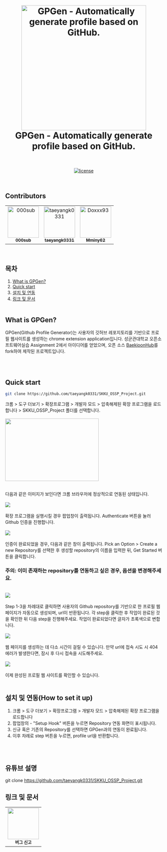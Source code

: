 
<h1 align="center">
  <img src="assets/thumbnail.png" alt="GPGen - Automatically generate profile based on GitHub." width="400">
  <br>
    GPGen - Automatically generate profile based on GitHub.
  <br>
  <br>
</h1>

<p align="center">
  <a href="LICENSE"><img src="https://img.shields.io/badge/license-MIT-blue.svg" alt="license"/></a>
</p>

</br>

## Contributors

<!-- ALL-CONTRIBUTORS-LIST:START - Do not remove or modify this section -->
<!-- prettier-ignore-start -->
<!-- markdownlint-disable -->
<table>
  <tbody>
    <tr>
      <td align="center"><a href="https://github.com/000sub"><img src="https://avatars.githubusercontent.com/u/85350805?v=4?s=100" width="100px;" alt="000sub"/><br /><sub><b>000sub</b></sub></a><br /></td>
      <td align="center"><a href="https://github.com/taeyangk0331"><img src="https://avatars.githubusercontent.com/u/56949410?v=4?s=100" width="100px;" alt="taeyangk0331"/><br /><sub><b>taeyangk0331</b></sub></a><br /></td>
      <td align="center"><a href="https://github.com/Mminy62"><img src="https://avatars.githubusercontent.com/u/66752398?v=4?s=100" width="100px;" alt="Doxxx93"/><br /><sub><b>Mminy62</b></sub></a><br /></td>
  </tbody>
</table>

<!-- markdownlint-restore -->
<!-- prettier-ignore-end -->

<!-- ALL-CONTRIBUTORS-LIST:END -->

<br/>

## 목차

1. [What is GPGen?](#what-is-gpgen)
2. [Quick start](#quick-start)
3. [설치 및 연동](#설치-및-연동how-to-set-it-up)
4. [링크 및 문서](#링크-및-문서)
   <br />
   <br />


<!--- 소개 --->

## What is GPGen?

<p>
  GPGen(Github Profile Generator)는 사용자의 깃허브 레포지토리를 기반으로 프로필 웹사이트를 생성하는 chrome extension application입니다. 성균관대학교 오픈소프트웨어실습 Assignment 2에서 아이디어를 얻었으며, 
  오픈 소스 <a href="https://github.com/BaekjoonHub/BaekjoonHub">BaekjoonHub</a>를 fork하여 제작된 프로젝트입니다.
</p>

<br />
<br />

<!-- Quick Start -->

## Quick start

```bash
git clone https://github.com/taeyangk0331/SKKU_OSSP_Project.git
```
    
크롬 > 도구 더보기 > 확장프로그램 > 개발자 모드 > 압축해제된 확장 프로그램을 로드합니다 > SKKU_OSSP_Project 폴더를 선택합니다.
<br><br>
<img src="./assets/quickstart_1.PNG" width="300" height="200">

<br>
다음과 같은 이미지가 보인다면 크롬 브라우저에 정상적으로 연동된 상태입니다.
<br><br>
<img src="./assets/quickstart_2.png"><br><br>
확장 프로그램을 실행시킬 경우 팝업창이 출력됩니다. Authenticate 버튼을 눌러 Github 인증을 진행합니다. <br><br>
<img src="./assets/quickstart_3.png"><br><br>
인증이 완료되었을 경우, 다음과 같은 창이 출력됩니다. Pick an Option > Create a new Repository를 선택한 후 생성할 repository의 이름을 입력한 뒤, Get Started 버튼을 클릭합니다.

### 주의: 이미 존재하는 repository를 연동하고 싶은 경우, 옵션을 변경해주세요. <br><br>

<img src="./assets/quickstart_4.png"><br><br>
Step 1-3을 차례대로 클릭하면 사용자의 Github repository를 기반으로 한 프로필 웹 페이지가 자동으로 생성되며, url이 반환됩니다.
각 step을 클릭한 후 작업이 완료된 것을 확인한 뒤 다음 step을 진행해주세요. 작업이 완료되었다면 글자가 초록색으로 변합니다.
<br><br><img src="./assets/quickstart_5.png"><br><br>
웹 페이지를 생성하는 데 다소 시간이 걸릴 수 있습니다. 만약 url에 접속 시도 시 404 에러가 발생한다면, 잠시 후 다시 접속을 시도해주세요.
<br><br><img src="./assets/quickstart_6.png"><br><br>
이제 완성된 프로필 웹 사이트를 확인할 수 있습니다.
<br/>
<br/>

<!--- 설치 및 연동 --->

## 설치 및 연동(How to set it up)

<ol>
  <li>크롬 > 도구 더보기 > 확장프로그램 > 개발자 모드 > 압축해제된 확장 프로그램을 로드합니다</li>
  <li>팝업창의 - "Setup Hook" 버튼을 누르면 Repository 연동 화면이 표시됩니다.</li>
  <li>신규 혹은 기존의 Repository를 선택하면 GPGen과의 연동이 완료됩니다.</li>
  <li>이후 차례로 step 버튼을 누르면, profile url을 반환합니다.</li>
</ol>
<br />
<br />

## 유튜브 설명
git clone https://github.com/taeyangk0331/SKKU_OSSP_Project.git


<!--- 링크 및 문서 --->

## 링크 및 문서

<table>
  <tr>
    <td align="center">
      <a href="https://github.com/taeyangk0331/SKKU_OSSP_Project/issues" title="버그신고">
          <img src="./assets/readme_icons/bug.png" width="100" height="100">
      </a><br/><sub><b>버그 신고</b></sub>
    </td>
  </tr>
</table>

<br />
<br />
